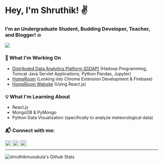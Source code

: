 Hey, I'm Shruthik! :v:
=========================

### I'm an Undergraduate Student, Budding Developer, Teacher, and Blogger! :boom:

![](https://komarev.com/ghpvc/?username=shruthikmusukula&color=brightgreen&style=flat&label=Profile+Views)

### :brain: What I'm Working On
* [Distributed Data Analytics Platform (DiDAP)](https://github.com/shruthikmusukula/DiDAP) (Hadoop Programming, Tomcat Java Servlet Applications, Python Pandas, Jupyter)
* [HomeRoom](https://github.com/shruthikmusukula/homeroom) (Looking into Chrome Extension Development & Firebase)
* [HomeRoom Website](https://github.com/shruthikmusukula/homeroom-website) (Using React.js)

### :bulb: What I'm Learning About
* React.js
* MongoDB & PyMongo
* Python Data Visualization (specifically to analyze meteorological data)

### :mailbox_with_mail: Connect with me:
[<img align="left" alt="shruthikmusukula | Blog" width="22px" src="https://cdn.jsdelivr.net/npm/simple-icons@3.4.0/icons/bloglovin.svg" />](https://shrusthoughts.com)
[<img align="left" alt="shruthikmusukula | Instagram" width="22px" src="https://cdn.jsdelivr.net/npm/simple-icons@v3/icons/instagram.svg" />](https://www.instagram.com/shruthikmusukula/)
[<img align="left" alt="shruthikmusukula | LinkedIn" width="22px" src="https://cdn.jsdelivr.net/npm/simple-icons@v3/icons/linkedin.svg" />](https://www.linkedin.com/in/shruthikmusukula)

<br />

***

<img align="left" alt="shruthikmusukula's Github Stats" src="https://github-readme-stats.vercel.app/api?username=shruthikmusukula&show_icons=true&hide_border=true" />

<!-- Definitions for this README.md file
  [blog]: http://shrusthoughts.com/
  [instagram]: https://www.instagram.com/shruthikmusukula/
  [linkedin]: https://www.linkedin.com/in/shruthikmusukula/
-->
